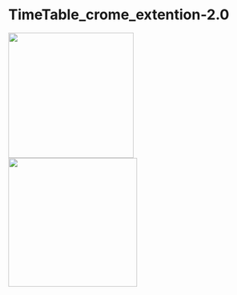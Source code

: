 # TimeTable_crome_extention-2.0
<div width=500>
<image src="Screenshot 1.png" width=250>
<image src="Screenshot 2.png" width=257>
  </div>
